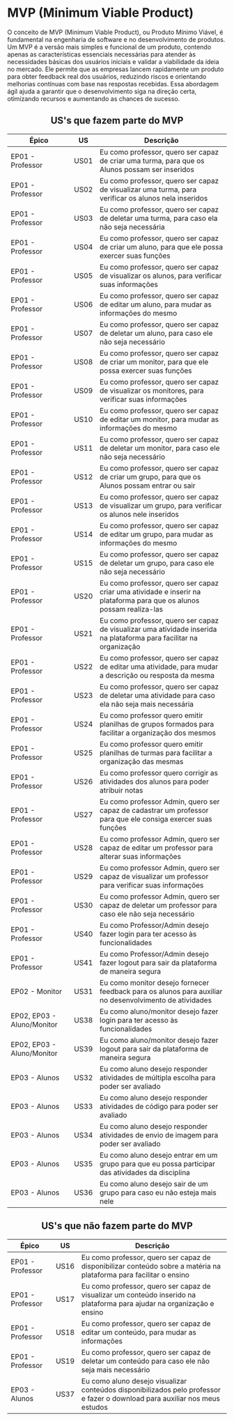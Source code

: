 # MVP (Minimum Viable Product)
O conceito de MVP (Minimum Viable Product), ou Produto Mínimo Viável, é fundamental na engenharia de software e no desenvolvimento de produtos. Um MVP é a versão mais simples e funcional de um produto, contendo apenas as características essenciais necessárias para atender às necessidades básicas dos usuários iniciais e validar a viabilidade da ideia no mercado. Ele permite que as empresas lancem rapidamente um produto para obter feedback real dos usuários, reduzindo riscos e orientando melhorias contínuas com base nas respostas recebidas. Essa abordagem ágil ajuda a garantir que o desenvolvimento siga na direção certa, otimizando recursos e aumentando as chances de sucesso.


<center>

## US's que fazem parte do MVP


| Épico |  US   | Descrição |
|- |-    |-                           |
| EP01 - Professor |US01 |Eu como professor, quero ser capaz de criar uma turma, para que os Alunos possam ser inseridos|
| EP01 - Professor|US02 |  Eu como professor, quero ser capaz de visualizar uma turma, para verificar os alunos nela inseridos|
| EP01 - Professor|US03 |  Eu como professor, quero ser capaz de deletar uma turma, para caso ela não seja necessária|
| EP01 - Professor|US04 | Eu como professor, quero ser capaz de criar um aluno, para que ele possa exercer suas funções|
| EP01 - Professor|US05 |Eu como professor, quero ser capaz de visualizar os alunos, para verificar suas informações|
| EP01 - Professor|US06 | Eu como professor, quero ser capaz de editar um aluno, para mudar as informações do mesmo|
| EP01 - Professor|US07 | Eu como professor, quero ser capaz de deletar um aluno, para caso ele não seja necessário|
| EP01 - Professor|US08 | Eu como professor, quero ser capaz de criar um monitor, para que ele possa exercer suas funções|
| EP01 - Professor|US09 | Eu como professor, quero ser capaz de visualizar os monitores, para verificar suas informações |
| EP01 - Professor|US10 |Eu como professor, quero ser capaz de editar um monitor, para mudar as informações do mesmo|
| EP01 - Professor|US11 | Eu como professor, quero ser capaz de deletar um monitor, para caso ele não seja necessário|
| EP01 - Professor|US12 | Eu como professor, quero ser capaz de criar um grupo, para que os Alunos possam entrar ou sair|
| EP01 - Professor|US13 | Eu como professor, quero ser capaz de visualizar um grupo, para verificar os alunos nele inseridos|
| EP01 - Professor|US14 | Eu como professor, quero ser capaz de editar um grupo, para mudar as informações do mesmo|
| EP01 - Professor|US15 | Eu como professor, quero ser capaz de deletar um grupo, para caso ele não seja necessário |
| EP01 - Professor|US20 |Eu como professor, quero ser capaz criar uma atividade e inserir na plataforma para que os alunos possam realiza-las |
| EP01 - Professor|US21 | Eu como professor, quero ser capaz de visualizar uma atividade inserida na plataforma para facilitar na organização|
| EP01 - Professor|US22 | Eu como professor, quero ser capaz de editar uma atividade, para mudar a descrição ou resposta da mesma|
| EP01 - Professor|US23 | Eu como professor, quero ser capaz de deletar uma atividade para caso ela não seja mais necessária |
| EP01 - Professor|US24 | Eu como professor quero emitir planilhas de grupos formados para facilitar a organização dos mesmos |
| EP01 - Professor|US25 | Eu como professor quero emitir planilhas de turmas para facilitar a organização das mesmas|
| EP01 - Professor|US26 | Eu como professor quero corrigir as atividades dos alunos para poder atribuir notas|
| EP01 - Professor|US27 | Eu como professor Admin, quero ser capaz de cadastrar um professor para que ele consiga exercer suas funções |
| EP01 - Professor|US28 | Eu como professor Admin, quero ser capaz de editar um professor para alterar suas informações |
| EP01 - Professor|US29 | Eu como professor Admin, quero ser capaz de visualizar um professor para verificar suas informações|
| EP01 - Professor|US30 | Eu como professor Admin, quero ser capaz de deletar um professor para caso ele não seja necessário |
| EP01 - Professor|US40 | Eu como Professor/Admin desejo fazer login para ter acesso às funcionalidades |
| EP01 - Professor|US41 | Eu como Professor/Admin desejo fazer logout para sair da plataforma de maneira segura |
| EP02 - Monitor|US31 |Eu como monitor desejo fornecer feedback para os alunos para auxiliar no desenvolvimento de atividades |
| EP02, EP03 - Aluno/Monitor|US38 |Eu como aluno/monitor desejo fazer login para ter acesso às funcionalidades |
| EP02, EP03 - Aluno/Monitor|US39 |Eu como aluno/monitor desejo fazer logout para sair da plataforma de maneira segura |
| EP03 - Alunos|US32 | Eu como aluno desejo responder atividades de múltipla escolha para poder ser avaliado |
| EP03 - Alunos|US33 | Eu como aluno desejo responder atividades de código para poder ser avaliado |
| EP03 - Alunos|US34 |Eu como aluno desejo responder atividades de envio de imagem para poder ser avaliado |
| EP03 - Alunos|US35 | Eu como aluno desejo entrar em um grupo para que eu possa participar das atividades da disciplina  |
| EP03 - Alunos|US36 | Eu como aluno desejo sair de um grupo para caso eu não esteja mais nele |

</center>

<center>




## US's que não fazem parte do MVP


| Épico |  US   | Descrição |
|- |-    |-                           |
| EP01 - Professor |US16 |Eu como professor, quero ser capaz de disponibilizar conteúdo sobre a matéria na plataforma para facilitar o ensino |
| EP01 - Professor|US17 |  Eu como professor, quero ser capaz de visualizar um conteúdo inserido na plataforma para ajudar na organização e ensino|
| EP01 - Professor|US18 |  Eu como professor, quero ser capaz de editar um conteúdo, para mudar as informações|
| EP01 - Professor|US19 |  Eu como professor, quero ser capaz de deletar um conteúdo para caso ele não seja mais necessário|
| EP03 - Alunos|US37 |Eu como aluno desejo visualizar  conteúdos disponibilizados pelo professor e fazer o download para auxiliar nos meus estudos|

</center>